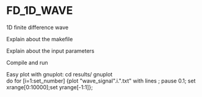 # FD_1D_WAVE
1D finite difference wave

Explain about the makefile

Explain about the input parameters

Compile and run 

Easy plot with gnuplot:
cd results/	
gnuplot		
do for [i=1:set_number] {plot  "wave_signal".i.".txt" with lines ; pause 0.1; set xrange[0:10000];set yrange[-1:1]};

